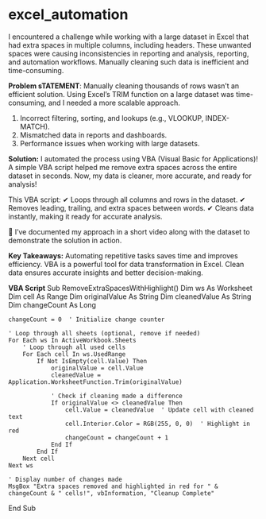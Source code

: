 # excel_automation
I encountered a challenge while working with a large dataset in Excel that had extra spaces in multiple columns, including headers. These unwanted spaces were causing inconsistencies in reporting and analysis, reporting, and automation workflows. Manually cleaning such data is inefficient and time-consuming.


**Problem sTATEMENT**:
Manually cleaning thousands of rows wasn’t an efficient solution. Using Excel’s TRIM function on a large dataset was time-consuming, and I needed a more scalable approach.
1. Incorrect filtering, sorting, and lookups (e.g., VLOOKUP, INDEX-MATCH).
2. Mismatched data in reports and dashboards.
3. Performance issues when working with large datasets.

**Solution:**
I automated the process using VBA (Visual Basic for Applications)! A simple VBA script helped me remove extra spaces across the entire dataset in seconds. Now, my data is cleaner, more accurate, and ready for analysis!

This VBA script:
✔ Loops through all columns and rows in the dataset.
✔ Removes leading, trailing, and extra spaces between words.
✔ Cleans data instantly, making it ready for accurate analysis.

🎥 I’ve documented my approach in a short video along with the dataset to demonstrate the solution in action.

**Key Takeaways:**
Automating repetitive tasks saves time and improves efficiency.
VBA is a powerful tool for data transformation in Excel.
Clean data ensures accurate insights and better decision-making.


**VBA Script**
Sub RemoveExtraSpacesWithHighlight()
    Dim ws As Worksheet
    Dim cell As Range
    Dim originalValue As String
    Dim cleanedValue As String
    Dim changeCount As Long
    
    changeCount = 0  ' Initialize change counter

    ' Loop through all sheets (optional, remove if needed)
    For Each ws In ActiveWorkbook.Sheets
        ' Loop through all used cells
        For Each cell In ws.UsedRange
            If Not IsEmpty(cell.Value) Then
                originalValue = cell.Value
                cleanedValue = Application.WorksheetFunction.Trim(originalValue)
                
                ' Check if cleaning made a difference
                If originalValue <> cleanedValue Then
                    cell.Value = cleanedValue  ' Update cell with cleaned text
                    cell.Interior.Color = RGB(255, 0, 0)  ' Highlight in red
                    changeCount = changeCount + 1
                End If
            End If
        Next cell
    Next ws

    ' Display number of changes made
    MsgBox "Extra spaces removed and highlighted in red for " & changeCount & " cells!", vbInformation, "Cleanup Complete"
End Sub
